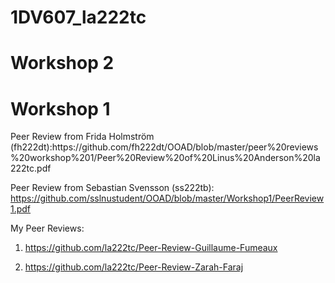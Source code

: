 # 1DV607_la222tc
<h1>Workshop 2</h1>



<h1>Workshop 1</h1>
Peer Review from Frida Holmström (fh222dt):https://github.com/fh222dt/OOAD/blob/master/peer%20reviews%20workshop%201/Peer%20Review%20of%20Linus%20Anderson%20la222tc.pdf

Peer Review from Sebastian Svensson (ss222tb): https://github.com/sslnustudent/OOAD/blob/master/Workshop1/PeerReview1.pdf


My Peer Reviews:

1. https://github.com/la222tc/Peer-Review-Guillaume-Fumeaux

2. https://github.com/la222tc/Peer-Review-Zarah-Faraj
